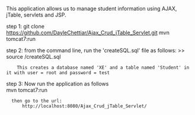 This application allows us to manage student information using AJAX, jTable, servlets and JSP. 

step 1: git clone https://github.com/DayleChettiar/Ajax_Crud_jTable_Servlet.git
            mvn tomcat7:run

step 2: from the command line, run the 'createSQL.sql' file as follows:
        >> source <path to the createSQL.sql file>/createSQL.sql 
          
        This creates a database named 'XE' and a table named 'Student' in it with user = root and password = test
          
          
step 3: Now run the application as follows   
                mvn tomcat7:run
      
      then go to the url: 
          http://localhost:8080/Ajax_Crud_jTable_Servlet/
